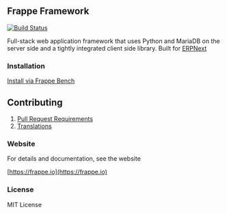 ## Frappe Framework

[![Build Status](https://travis-ci.org/frappe/frappe.png)](https://travis-ci.org/frappe/frappe)

Full-stack web application framework that uses Python and MariaDB on the server side and a tightly integrated client side library. Built for [ERPNext](https://erpnext.com)

### Installation

[Install via Frappe Bench](https://github.com/frappe/bench)

## Contributing

1. [Pull Request Requirements](https://github.com/frappe/erpnext/wiki/Pull-Request-Guidelines)
1. [Translations](https://translate.erpnext.com)

### Website

For details and documentation, see the website

[https://frappe.io](https://frappe.io)

### License

MIT License

